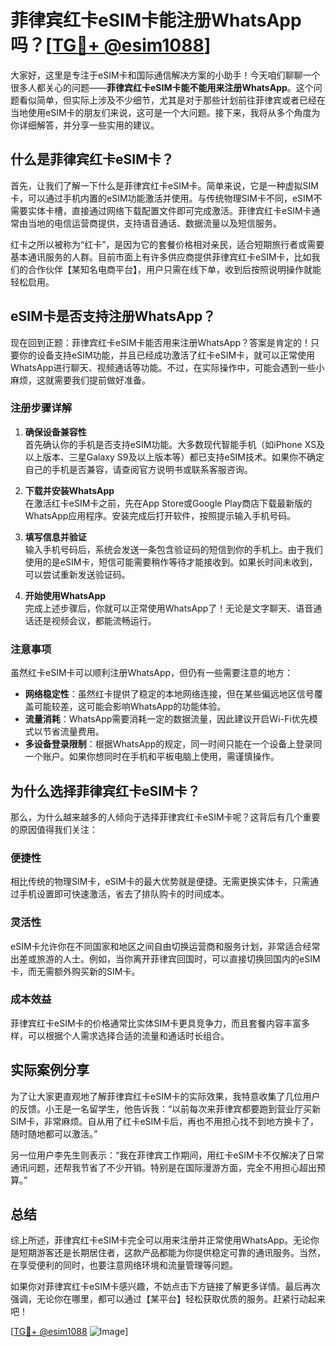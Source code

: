 # 菲律宾红卡eSIM卡能注册WhatsApp吗？[[TG💪+ @esim1088](https://t.me/s/esim1088)]

大家好，这里是专注于eSIM卡和国际通信解决方案的小助手！今天咱们聊聊一个很多人都关心的问题——**菲律宾红卡eSIM卡能不能用来注册WhatsApp**。这个问题看似简单，但实际上涉及不少细节，尤其是对于那些计划前往菲律宾或者已经在当地使用eSIM卡的朋友们来说，这可是一个大问题。接下来，我将从多个角度为你详细解答，并分享一些实用的建议。

## 什么是菲律宾红卡eSIM卡？

首先，让我们了解一下什么是菲律宾红卡eSIM卡。简单来说，它是一种虚拟SIM卡，可以通过手机内置的eSIM功能激活并使用。与传统物理SIM卡不同，eSIM不需要实体卡槽，直接通过网络下载配置文件即可完成激活。菲律宾红卡eSIM卡通常由当地的电信运营商提供，支持语音通话、数据流量以及短信服务。

红卡之所以被称为“红卡”，是因为它的套餐价格相对亲民，适合短期旅行者或需要基本通讯服务的人群。目前市面上有许多供应商提供菲律宾红卡eSIM卡，比如我们的合作伙伴【某知名电商平台】，用户只需在线下单，收到后按照说明操作就能轻松启用。

## eSIM卡是否支持注册WhatsApp？

现在回到正题：菲律宾红卡eSIM卡能否用来注册WhatsApp？答案是肯定的！只要你的设备支持eSIM功能，并且已经成功激活了红卡eSIM卡，就可以正常使用WhatsApp进行聊天、视频通话等功能。不过，在实际操作中，可能会遇到一些小麻烦，这就需要我们提前做好准备。

### 注册步骤详解

1. **确保设备兼容性**  
   首先确认你的手机是否支持eSIM功能。大多数现代智能手机（如iPhone XS及以上版本、三星Galaxy S9及以上版本等）都已支持eSIM技术。如果你不确定自己的手机是否兼容，请查阅官方说明书或联系客服咨询。

2. **下载并安装WhatsApp**  
   在激活红卡eSIM卡之前，先在App Store或Google Play商店下载最新版的WhatsApp应用程序。安装完成后打开软件，按照提示输入手机号码。

3. **填写信息并验证**  
   输入手机号码后，系统会发送一条包含验证码的短信到你的手机上。由于我们使用的是eSIM卡，短信可能需要稍作等待才能接收到。如果长时间未收到，可以尝试重新发送验证码。

4. **开始使用WhatsApp**  
   完成上述步骤后，你就可以正常使用WhatsApp了！无论是文字聊天、语音通话还是视频会议，都能流畅运行。

### 注意事项

虽然红卡eSIM卡可以顺利注册WhatsApp，但仍有一些需要注意的地方：

- **网络稳定性**：虽然红卡提供了稳定的本地网络连接，但在某些偏远地区信号覆盖可能较差，这可能会影响WhatsApp的功能体验。
- **流量消耗**：WhatsApp需要消耗一定的数据流量，因此建议开启Wi-Fi优先模式以节省流量费用。
- **多设备登录限制**：根据WhatsApp的规定，同一时间只能在一个设备上登录同一个账户。如果你想同时在手机和平板电脑上使用，需谨慎操作。

## 为什么选择菲律宾红卡eSIM卡？

那么，为什么越来越多的人倾向于选择菲律宾红卡eSIM卡呢？这背后有几个重要的原因值得我们关注：

### 便捷性
相比传统的物理SIM卡，eSIM卡的最大优势就是便捷。无需更换实体卡，只需通过手机设置即可快速激活，省去了排队购卡的时间成本。

### 灵活性
eSIM卡允许你在不同国家和地区之间自由切换运营商和服务计划，非常适合经常出差或旅游的人士。例如，当你离开菲律宾回国时，可以直接切换回国内的eSIM卡，而无需额外购买新的SIM卡。

### 成本效益
菲律宾红卡eSIM卡的价格通常比实体SIM卡更具竞争力，而且套餐内容丰富多样，可以根据个人需求选择合适的流量和通话时长组合。

## 实际案例分享

为了让大家更直观地了解菲律宾红卡eSIM卡的实际效果，我特意收集了几位用户的反馈。小王是一名留学生，他告诉我：“以前每次来菲律宾都要跑到营业厅买新SIM卡，非常麻烦。自从用了红卡eSIM卡后，再也不用担心找不到地方换卡了，随时随地都可以激活。”

另一位用户李先生则表示：“我在菲律宾工作期间，用红卡eSIM卡不仅解决了日常通讯问题，还帮我节省了不少开销。特别是在国际漫游方面，完全不用担心超出预算。”

## 总结

综上所述，菲律宾红卡eSIM卡完全可以用来注册并正常使用WhatsApp。无论你是短期游客还是长期居住者，这款产品都能为你提供稳定可靠的通讯服务。当然，在享受便利的同时，也要注意网络环境和流量管理等问题。

如果你对菲律宾红卡eSIM卡感兴趣，不妨点击下方链接了解更多详情。最后再次强调，无论你在哪里，都可以通过【某平台】轻松获取优质的服务。赶紧行动起来吧！

[[TG💪+ @esim1088](https://t.me/s/esim1088) ![Image](https://i.postimg.cc/4NQfJmqS/Snipaste-2025-05-13-00-14-12.png)]